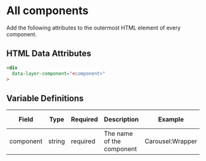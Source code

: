 # All components

Add the following attributes to the outermost HTML element of every component.

## HTML Data Attributes

```html
<div
  data-layer-component="<component>"
>
```

## Variable Definitions

|Field|Type|Required|Description|Example|Pattern|Min Length|Max Length|Minimum|Maximum|Multiple Of|
| --- | --- | --- | --- | --- | --- | --- | --- | --- | --- | --- |
|component|string|required|The name of the component|Carousel:Wrapper|